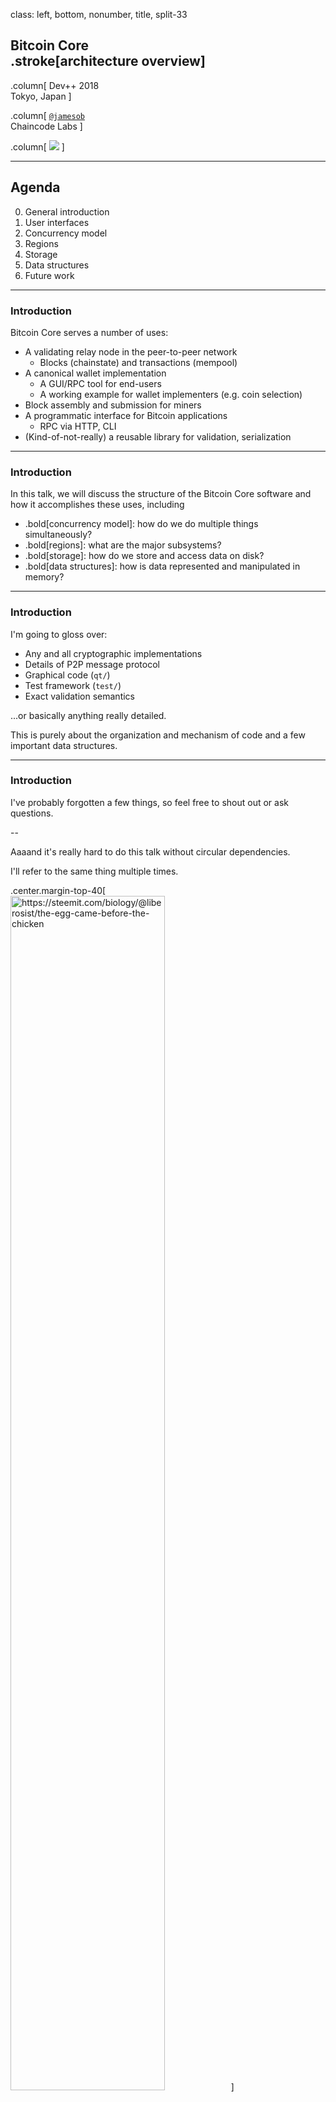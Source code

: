 
class: left, bottom, nonumber, title, split-33


## Bitcoin Core<br> .stroke[architecture overview]

.column[
Dev++ 2018<br /> Tokyo, Japan
]

.column[
[`@jamesob`](https://twitter.com/jamesob)<br />Chaincode Labs
]

.column[
<img class="bottom right chaincode-img" src="https://chaincode.com/img/chaincode.jpg" />
]

---
           
## Agenda

0. General introduction
0. User interfaces
0. Concurrency model
0. Regions
0. Storage
0. Data structures
0. Future work

<!--
0. Libs
0. Examples
   - Accepting a new block
   - Mining a block
   - Constructing a transaction
   - Looking up a transaction (`getrawtransaction`)
   - Building and maintaining a transaction index (`txindex`)
0. Future work
-->

---

### Introduction

Bitcoin Core serves a number of uses:

- A validating relay node in the peer-to-peer network
  - Blocks (chainstate) and transactions (mempool)
- A canonical wallet implementation
  - A GUI/RPC tool for end-users
  - A working example for wallet implementers (e.g. coin selection)
- Block assembly and submission for miners
- A programmatic interface for Bitcoin applications
  - RPC via HTTP, CLI
- (Kind-of-not-really) a reusable library for validation, serialization

---

### Introduction

In this talk, we will discuss the structure of the Bitcoin Core software and
how it accomplishes these uses, including

- .bold[concurrency model]: how do we do multiple things simultaneously?
- .bold[regions]: what are the major subsystems?
- .bold[storage]: how do we store and access data on disk?
- .bold[data structures]: how is data represented and manipulated in memory?

---

### Introduction

I'm going to gloss over:

- Any and all cryptographic implementations
- Details of P2P message protocol
- Graphical code (`qt/`)
- Test framework (`test/`)
- Exact validation semantics

...or basically anything really detailed.

This is purely about the organization and mechanism of code and a few
important data structures.

---

### Introduction

I've probably forgotten a few things, so feel free to shout out or ask
questions.

--

Aaaand it's really hard to do this talk without circular dependencies. 

I'll refer to the same thing multiple times.

.center.margin-top-40[<img src="http://www.causality.inf.ethz.ch/images/cause-effect.gif" width="70%"
alt="https://steemit.com/biology/@liberosist/the-egg-came-before-the-chicken"/>]

---

class: center, middle, hasbg, nonumber

# User interfaces

<div class="thebg ui-bg"></div>

---

## User interfaces

Before jumping into the structure of the software itself, let's talk about
the user interfaces that Bitcoin provides.

---

### .subsec[User interfaces >] P2P

- Bitcoin forms a TCP overlay network of nodes passing messages to one another
  - Messages defined in `src/protocol.h`
- Each node has a set of outbound and inbound peers they exchange data with
  - `-addnode=<addr>`
  - `-maxconnections=<n>`
  - `net.h MAX_OUTBOUND_CONNECTIONS, DEFAULT_MAX_PEER_CONNECTIONS`
- Peers can be manually added (`-addnode`) or are discovered from
  DNS seeds: DNS servers that randomly resolve to known Bitcoin nodes
- DoS protection is implemented to prevent malicious peers from disrupting the
  network
  - `-banscore=<n>` configures sensitivity, defaults to `100`
- SPV (simple payment verification) nodes retrieve txout proofs

---

### .subsec[User interfaces >] RPC/HTTP

A remote procedure call (RPC) interface allows users to programmatically
interact with Bitcoin Core over HTTP

- Block explorers can query blockchain and mempool data

- External wallets can construct and sign transactions

- Miners and pool operators use `getblocktemplate` for block construction

- `bitcoin-cli` provides a way to access this interface on the commandline

---

### .subsec[User interfaces >] Qt

The Qt interface reveals

- wallet functionality
- basic network statistics
- RPC console



- TODO: screenshots

---

### .subsec[User interfaces >] ZMQ

The ZMQ interface publishes notfications over a socket upon receipt of a

- new block (raw): `rawblock`
- new block (hash): `hashblock`
- new transaction (raw): `rawtx`
- new transaction (hash): `hashtx`

which allows external software to perform some action on these events:



```python
# From `contrib/zmq/zmq_sub.py`

zmqSubSocket = self.zmqContext.socket(zmq.SUB)
zmqSubSocket.setsockopt_string(zmq.SUBSCRIBE, "hashblock")
msg = await zmqSubSocket.recv_multipart()
topic, body, *_ = msg

if topic == b"hashblock":
    print('saw hashblock')
    print(binascii.hexlify(body))
```

See also: `-blocknotify=<cmd_str %s>`

---

class: center, middle

# Concurrency model

---

## Concurrency model

- Bitcoin Core performs a number of tasks simultaneously
- It has a model of concurrent execution to support this based on
  `{std,boost}::threads`, shared state, and a number of locks.

---

class: threads

### .subsec[Concurrency model >] threads

| Purpose                 | # threads | Task run           |
| :---------------------- | :---------------- | :-------------------- |
| Script verification | `nproc or 16`*   | `ThreadScriptCheck()` |
| Loading blocks  | 1   | `ThreadImport()` |
| Servicing RPC calls | 4*| `ThreadHTTP()` |
| Load peer addresses from DNS seeds | 1 | `ThreadDNSAddressSeed()` |
| Send and receive messages to and from peers     | 1 | `ThreadSocketHandler()` |
| Initializing network connections | 1 | `ThreadOpenConnections()` |
| Opening added network connections | 1 | `ThreadOpenAddedConnections()` |
| Process messages from `net` -> `net_processing` | 1 | `ThreadMessageHandler()` |

\* can be overridden

???

- Uses `select` which creates file descriptor related limitations

TODO: what does loading blocks do?
TODO: research select poll


---

class: threads

### .subsec[Concurrency model >] threads (continued)


| Purpose                 | # threads | Task run           |
| :---------------------- | :---------------- | :-------------------- |
| Tor control | 1 | `TorControlThread()` |
| Wallet notify (`-walletnotify`) | 1 | user-specified |
| txindex building | 1   | `ThreadSync()` |
| Block notify (`-blocknotify`) | 1   | user-specified |
| Upnp connectivity | 1   | ThreadMapPort |
| `CScheduler` service queue<br />(powers `ValidationInterface`) | 1   | `CScheduler::serviceQueue()` |

???

- TODO: understand Unpn better

---

### .subsec[Concurrency model >] `ValidationInterface`

Allows the asynchronous decoupling of chainstate events from various
responses.

Uses `SingleThreadedSchedulerClient` to queue responses and execute them
out-of-band w.r.t. things like network communications, though still often
blocked on lock acquisition, e.g. `cs_main`.

Used (subclassed) for many things:
- Index building (`src/index/bash.h:BaseIndex`)
- Messaging with peers (`net_processing:PeerLogicValidation`)
- Trigger wallet updates (`wallet/wallet.h:CWallet`)
- Sending ZMQ publications (`CZMQNotificationInterface`)


???

TODO: understand the PeerLogicValidation bit better

---


### Locks


- `CCriticalSection`: a named, recursive mutual-exclusion lock.
- `cs_main`: guards basically everything.
- `cs_vNodes`: guards P2P peer state.
- `cs_wallet`: guards wallet state.

---

class: center, middle

# Regions

---

## Regions

"Regions" of code (in my terms) consist of state and procedures necessary for
Bitcoin's operation.

Each region is a subsystem within Bitcoin Core that handles a certain
domain of tasks at a certain layer of abstraction.

Starting here will give us a high-level but specified sense of
which parts of the system do what tasks.

---

### .subsec[Regions >] `net.{h,cpp}`

`net` is the "bottom" of the Bitcoin core stack. It handles network
communication with the P2P network.

It contains addresses and statistics (`CNodeStats`) for peers (`CNode`s) that
the running node is aware of.

`CConman` is the main class in this region - it manages socket connections (and
network interaction more generally) for each peer, and forwards messages to the
`net_processing` region (via `CConman::ThreadMessageHandler`).

The globally-accessible `CConman` instance is called `g_conman`.

???

- Point out the naming convention: `g_` for globals.

---

### .subsec[Regions >] `net_processing.{h,cpp}`

`net_processing` adapts the network layer to the chainstate validation layer.
It translates network messages into calls for local state changes.

"Validation"-specific (i.e. information relating to chainstate) data is
maintained per-node using `CNodeState` instances.

Much of this region is `ProcessMessage()`: a giant conditional for rendering
particular network message types to calls deeper into Bitcoin, e.g.

- `NetMsgType::BLOCK` -> `validation:ProcessNewBlock()`
- `NetMsgType::HEADERS` -> `validation:ProcessNewBlockHeaders()`
- ...

Peers are also penalized here based on the network messages they send
(see `Misbehaving` and its usages).

???

- TODO: mapOrphanTransactions
- TODO: discuss threading, can node messages be processed simultaneously?

---

### .subsec[Regions >] `validation.{h,cpp}`

`validation` handles modifying in-memory data structures for chainstate and
transactions (mempool) on the basis of certain acceptance rules.

It both defines some of these data structures (`CChainState`, `mapBlockIndex`)
as well as procedures for validating them, e.g. `CheckBlock()`.

Oddly, it also contains some utility functions for marshalling data to and from
disk, e.g. `ReadBlockFromDisk()`, `FlushStateToDisk()`, `{Dump,Load}Mempool()`.
This is probably because `validation.{h,cpp}` is the result of refactoring
`main.{h,cpp}` into smaller pieces.

It contains the instantiation of the infamous `cs_main` lock, which we'll
talk more about later.
 
---

### .subsec[Regions >] `validation.{h,cpp}`

![validation](img/validation.png)
 
---

### .subsec[Regions >] `txmempool.{h,cpp}`

`txmempool` provides a definition for the in-memory data structure that manages
the set of transactions this node has seen, `CTxMempool`.

This data structure provides a helpful view of transactions sorted in various
ways (e.g. by fee rate, txid, entry time, fee rate with ancestors). See
`CTxMempool::indexed_transaction_set`.

The mempool is a fixed size, so eviction logic is defined here too.

An index of the UTXO set which includes unconfirmed mempool transactions
is also defined here (`CCoinsViewMemPool`).

This region is used in `validation`. `src/policy` (fee estimation), `miner`,
and others.
  
---

### .subsec[Regions >] `coins.{h,cpp}` & `txdb.{h,cpp}`

TODO
   
---

### .subsec[Regions >] `dbwrapper.{h,cpp}`

TODO
 
---

### .subsec[Regions >] `script/`

The `script` subtree contains procedures for defining and executing Bitcoin
scripts, as well as signing transactions (`script/sign.*`).

It also maintains data structures which cache script execution and signature
verification (`script/sigcache.*`).

Script evaluation happens in `script/interpreter.cpp::EvalScript()`.


---

### .subsec[Regions >] `consensus/`

Contains procedures for obviously consensus-critical actions like computing
Merkle trees, checking transaction validity.

Contains chain validation parameters, e.g. `Params::BIP66Height,
nMinimumChainWork`.

Defines BIP9 deployment description struct
(`consensus/params.h:BIP9Deployment`).

`CValidationState` is defined in `consensus/validation.h` and is used broadly
(but mostly in `validation`) as a small piece of state that tracks validity
and likelihood of DoS when examining blocks.

---

### .subsec[Regions >] `policy/`

Policy contains logic for making various assessments about transactions (does
this tx signal replace-by-fee?).

It contains logic for doing fee estimation (`policy/fees.*`).

---

### .subsec[Regions >] `interfaces/`

Defines interfaces for interacting with the major subsystems in Bitcoin:
node, wallet, GUI (eventually).

This is part of an ongoing effort by Russ Yanofsky to decompose the different
parts of Bitcoin into separate systems that communicate using more formalized
messages.

Eventually, we might be able to break Bitcoin Core into a few smaller
repositories which can be maintained at different cadences.

---

### .subsec[Regions >] `indexes/`

Contains optional indexes and a generic base class for adding more.

Currently only one index: `indexes/txindex` which provides a mapping of
transaction ID to the `CDiskTxPos` for that transaction.

More indexes proposed, e.g. address to any related transactions.

???

- TODO: link to Marcin's PR

---

### .subsec[Regions >] `wallet/`

Contains

- logic for marshalling wallet data to and from disk via BerkeleyDB.
- utilities for fee-bumping transactions.
- doing coin selection.
- RPC interface for the wallet.
- bookkeeping for wallet owners (`CWalletTx`, address book) .

---

### .subsec[Regions >] `qt/`

Contains all the code for doing the graphical user interface.

`qt/bitcoin.cpp:main()` is an alternate entrypoint for starting Bitcoin.

---

### .subsec[Regions >] `rpc/`

Defines RPC interface and provides related utilities (`UniValue` mangling).

---

### .subsec[Regions >] `miner.{h,cpp}`

Includes utilities for generating blocks to be mined (e.g. `BlockAssembler`).
Used in conjunction with `rpc/mining.cpp` by miners:

- `getblocktemplate`
- `submitblock`

---

### .subsec[Regions >] `zmq/`

Registers events with `ValidationInterface` to forward on notifications about
new blocks and transactions to ZMQ sockets.

---

class: center, middle

# Let's talk about data structures

---

class: center, middle

# Storage

---

class: split

## Storage

### `$ tree ~/.bitcoin/regtest/`

.column[
<pre class="remark-code">
<code class="remark-code">
├── banlist.dat
<b>├── blocks
│   ├── blk00000.dat
│   ├── index
│   │   ├── 000005.ldb
│   │   ├── 000006.log
│   │   ├── CURRENT
│   │   ├── LOCK
│   │   └── MANIFEST-000004
│   └── rev00000.dat</b>
├── chainstate
│   ├── 000005.ldb
│   ├── 000006.log
│   ├── CURRENT
│   ├── LOCK
│   └── MANIFEST-000004
├── debug.log

</code>
</pre>
]
.column[
<pre>
<code class="remark-code">
├── fee_estimates.dat
├── indexes
│   └── txindex
│       ├── 000003.log
│       ├── CURRENT
│       ├── LOCK
│       └── MANIFEST-000002
├── mempool.dat
├── peers.dat
└── wallets
    ├── db.log
    └── wallet.dat
</code>
</pre>
]

---

## Storage > `.dat` files

Bitcoin stores some data in `.dat` files, which are just the raw bytes of
some serialized data structure.

---

## Storage > `.dat` files

- `blocks/blk?????.dat`: serialized block data
    - `validation.cpp:WriteBlockToDisk()`
    - `src/primitives/block.h:CBlock::SerializationOp()`

--

- `blocks/rev?????.dat`: "undo" data -- UTXOs added and removed by a block
    - `validation.cpp:UndoWriteToDisk()`
    - `src/undo.h:CTxUndo`

--

- `mempool.dat`: serialized list of mempool contents
    - `src/txmempool.cpp:CTxMemPool::infoAll()`
    - Dumped in `src/init.cpp:Shutdown()`

--

- `peers.dat`: serialized peers
    - `src/addrmah.h::CAddrMan::Serialize()`

--

- `banlist.dat`: banned node IPs/subnets
    - See `src/addrdb.cpp` for serialization details

---

## Storage > leveldb

Leveldb is a fast, sorted key value store used for a few things in Bitcoin.

It allows bulk writes and snapshots.

It is bundled with the source tree in `src/leveldb/` and maintained in
[`bitcoin-core/leveldb`](https://github.com/bitcoin-core/leveldb).

???

Pieter on BDB -> LBD: https://bitcoin.stackexchange.com/a/51446

---

## Storage > leveldb

- `blocks/index`: the complete tree of valid(ish) blocks the node has seen
  - Serializes `mapBlockIndex`, or a list of `CBlockIndex`es
  - `CBlockIndex` is a block header plus some important metadata, for example validation
    status of the block (`nStatus`) and position on disk (`nFile`/`nDataPos`)

--

- `chainstate/`: holds UTXO set
  - `COutPoint` -> `CCoinsCacheEntry`
      - Basically `(txid, index) -> Coin` (i.e. [CTxOut, is_coinbase, height])
  - `CCoinsViewCache::BatchWrite()`

--

#### Important class
- `CDBWrapper` (`src/dbwrapper*`)
  - Abstracts away leveldb API

???

- Confusing that blocks/index holds, basically, the state of the chain but
  we call the index of unspent outputs "chainstate." Kind of a misnomer.

Chainstate: CCoinsViewCache

---

## Storage > berkeleydb

BerkeleyDB is basically like leveldb but
[worse](https://bitcoin.stackexchange.com/a/51446).

We still use it for the wallet.

Some want to replace it with SQLite.

---

## Storage > berkeleydb

- Wallet
  - `wallets/wallet.dat`: BerkeleyDB wallet file
      - `src/wallet/db.cpp`

---

class: center, middle

# Data structures

---

# Data structures

The storage formats we just covered are deserialized into in-memory
data structures during runtime.

Here are a few of the important ones.

---

### Data structures > chainstate > blocks

##### `src/primitives/block.h:CBlockHeader`

The block header attributes you know and love: `nVersion, hashPrevBlock,
hashMerkleRoot, nTime, nBits, nNonce`.

--

##### `src/primitives/block.h:CBlock`

It's `CBlockHeader`, but with transactions attached.

--

##### `src/primitives/block.h:CBlockLocator`

A list of <32 block hashes starting with a given block and going back through
a chain in sort-of logarithmic distribution.

Used to quickly find the divergence point between two tips.

Construction logic lives in [`src/chain.cpp:CChain::GetLocator()`]().

???

- Clarify that everyone knows what a tip is.

---

### Data structures > chainstate > blocks (continued)

##### `src/chain.h:CBlockIndex`

A block header plus some important metadata, for example validation
status of the block (`nStatus`) and position on disk (`nFile`/`nDataPos`)

The entire blockchain (and orphaned, invalid parts of the tree) is stored
this way.

---

### Data structures > chainstate > UTXOs

##### `src/chain.h:CCoinsView`

This manages an iterable view of all unspent coins.

It is an abstract base class that provides a lookup from `COutPoint` (txid and txout
index) to the `Coin` (`CTxOut`, `is_coinbase`, `nHeight`).

It is subclassed by `src/txdb.h:CCoinsViewDB` to provide access to on-disk
UTXO data (`datadir/chainstate/*.ldb`).

It is also subclassed by `CCoinsViewBacked`, which in turn is subclassed by
`CCoinsViewCache` (an in-memory view of the UTXO set) and
`src/txmempool.cpp:CCoinsViewMemPool`.


---

### Data structures > chainstate > `CChainState`

Defined in `validation`. Contains logic and storage for maintaining the
`activeChain`, the most-work valid chain.

`mapBlockIndex` is an attribute.

Makes liberal use of `cs_main`.

`ActivateBestChain{Step}()` contains logic for incorporating new blocks and
setting the most-work chain.

`AddToBlockIndex()` incorporates all block headers encountered.

???

TODO: all _valid_ block headers encountered?

<!-- TODO:
NetMsgType
CNode
CAddrMan
CConman
CSignatureCache
-->

---

### Future work

- [#12934: Call ProcessNewBlock()
  asynchronously](https://github.com/bitcoin/bitcoin/pull/12934) by @skeees
- [#10973: Refactor: separate wallet from
  node](https://github.com/bitcoin/bitcoin/pull/10973) by @ryanofsky
